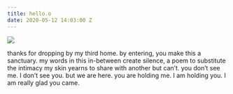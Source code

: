 ```yaml
---
title: hello.o
date: 2020-05-12 14:03:00 Z
---
```


<img src="../uploads/czyka-wdwy-1.jpg"/>

thanks for dropping by my third home.
by entering, you make this a sanctuary.
my words in this in-between create silence,
a poem to substitute the intimacy
my skin yearns to share with another but can’t.
you don’t see me. I don’t see you. but we are here.
you are holding me. I am holding you.
I am really glad you came.